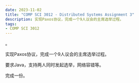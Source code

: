 ```yaml
---
date: 2023-11-02
title: "COMP SCI 3012 - Distributed Systems Assignment 3"
description: 实现Paxos协议，完成一个9人议会的主席选举过程。
tags:
- COMP SCI 3012
---
```


。

实现Paxos协议，完成一个9人议会的主席选举过程。

要求Java，支持两人同时发起选举，网络容错等。

完成一份。

